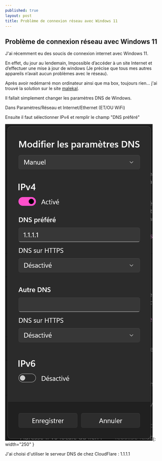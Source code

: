 ```yaml
---
published: true
layout: post
title: Problème de connexion réseau avec Windows 11
---
```


## Problème de connexion réseau avec Windows 11

J'ai récemment eu des soucis de connexion internet avec Windows 11.

En effet, du jour au lendemain, Impossible d’accéder à un site Internet et d’effectuer une mise à jour de windows (Je précise que tous mes autres appareils n’avait aucun problèmes avec le réseau). 

Après avoir redémarré mon ordinateur ainsi que ma box, toujours rien… j'ai trouvé la solution sur le site [malekal](https://www.malekal.com/pas-internet-windows-11-probleme-internet/).

Il fallait simplement changer les paramètres DNS de Windows.

Dans Paramètres/Réseau et Internet/Ethernet (ET/OU WiFi)

Ensuite il faut sélectionner IPv4 et remplir le champ "DNS préféré"

![Capture d'écran résumant la procédure](/images/images_posts_2023/2023-08-13-panne-reseau_1.png){: width="250" }

J'ai choisi d'utiliser le serveur DNS de chez CloudFlare : 1.1.1.1